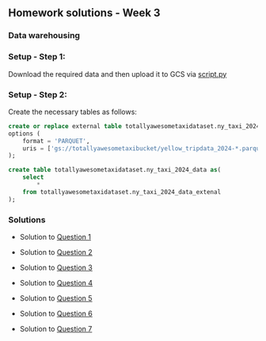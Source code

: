 ## Homework solutions - Week 3

### Data warehousing

### Setup - Step 1:
Download the required data and then upload it to GCS via [script.py](script.py)


### Setup - Step 2:
Create the necessary tables as follows:

``` SQL
create or replace external table totallyawesometaxidataset.ny_taxi_2024_data_external
options (
    format = 'PARQUET',
    uris = ['gs://totallyawesometaxibucket/yellow_tripdata_2024-*.parquet']
);

create table totallyawesometaxidataset.ny_taxi_2024_data as( 
    select 
        *
    from totallyawesometaxidataset.ny_taxi_2024_data_extenal
);
```
### Solutions

* Solution to [Question 1](question_1)

* Solution to [Question 2](question_2)

* Solution to [Question 3](question_3)

* Solution to [Question 4](question_4)

* Solution to [Question 5](question_5)

* Solution to [Question 6](question_6)

* Solution to [Question 7](question_7)